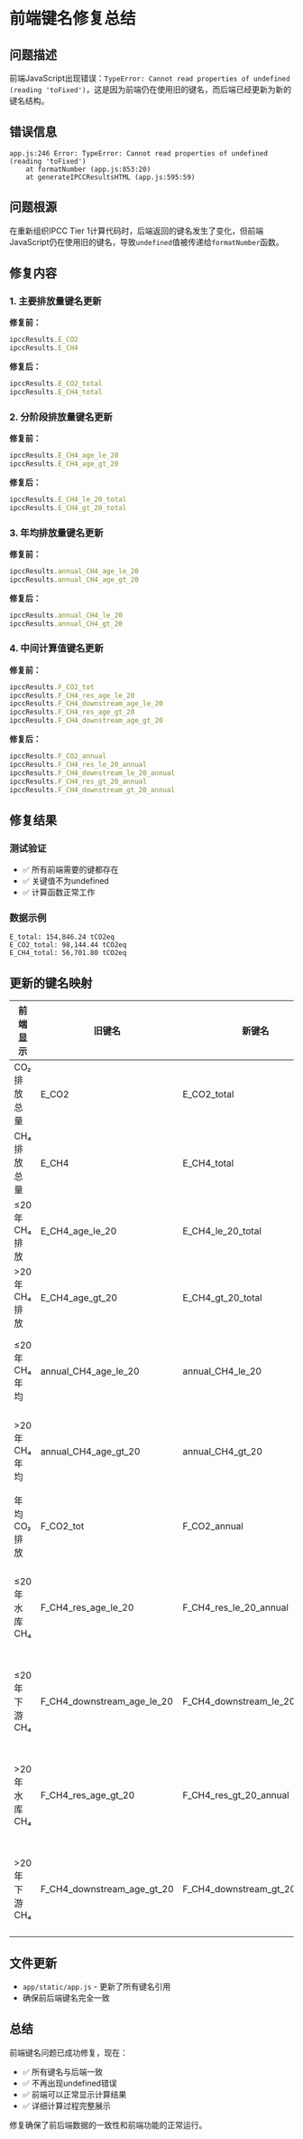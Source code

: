 # 前端键名修复总结

## 问题描述

前端JavaScript出现错误：`TypeError: Cannot read properties of undefined (reading 'toFixed')`，这是因为前端仍在使用旧的键名，而后端已经更新为新的键名结构。

## 错误信息

```
app.js:246 Error: TypeError: Cannot read properties of undefined (reading 'toFixed')
    at formatNumber (app.js:853:20)
    at generateIPCCResultsHTML (app.js:595:59)
```

## 问题根源

在重新组织IPCC Tier 1计算代码时，后端返回的键名发生了变化，但前端JavaScript仍在使用旧的键名，导致`undefined`值被传递给`formatNumber`函数。

## 修复内容

### 1. 主要排放量键名更新

**修复前：**
```javascript
ipccResults.E_CO2
ipccResults.E_CH4
```

**修复后：**
```javascript
ipccResults.E_CO2_total
ipccResults.E_CH4_total
```

### 2. 分阶段排放量键名更新

**修复前：**
```javascript
ipccResults.E_CH4_age_le_20
ipccResults.E_CH4_age_gt_20
```

**修复后：**
```javascript
ipccResults.E_CH4_le_20_total
ipccResults.E_CH4_gt_20_total
```

### 3. 年均排放量键名更新

**修复前：**
```javascript
ipccResults.annual_CH4_age_le_20
ipccResults.annual_CH4_age_gt_20
```

**修复后：**
```javascript
ipccResults.annual_CH4_le_20
ipccResults.annual_CH4_gt_20
```

### 4. 中间计算值键名更新

**修复前：**
```javascript
ipccResults.F_CO2_tot
ipccResults.F_CH4_res_age_le_20
ipccResults.F_CH4_downstream_age_le_20
ipccResults.F_CH4_res_age_gt_20
ipccResults.F_CH4_downstream_age_gt_20
```

**修复后：**
```javascript
ipccResults.F_CO2_annual
ipccResults.F_CH4_res_le_20_annual
ipccResults.F_CH4_downstream_le_20_annual
ipccResults.F_CH4_res_gt_20_annual
ipccResults.F_CH4_downstream_gt_20_annual
```

## 修复结果

### 测试验证
- ✅ 所有前端需要的键都存在
- ✅ 关键值不为undefined
- ✅ 计算函数正常工作

### 数据示例
```
E_total: 154,846.24 tCO2eq
E_CO2_total: 98,144.44 tCO2eq
E_CH4_total: 56,701.80 tCO2eq
```

## 更新的键名映射

| 前端显示 | 旧键名 | 新键名 | 说明 |
|----------|--------|--------|------|
| CO₂排放总量 | E_CO2 | E_CO2_total | CO2总排放量 |
| CH₄排放总量 | E_CH4 | E_CH4_total | CH4总排放量 |
| ≤20年CH₄排放 | E_CH4_age_le_20 | E_CH4_le_20_total | ≤20年CH4总排放量 |
| >20年CH₄排放 | E_CH4_age_gt_20 | E_CH4_gt_20_total | >20年CH4总排放量 |
| ≤20年CH₄年均 | annual_CH4_age_le_20 | annual_CH4_le_20 | ≤20年CH4年均排放量 |
| >20年CH₄年均 | annual_CH4_age_gt_20 | annual_CH4_gt_20 | >20年CH4年均排放量 |
| 年均CO₂排放 | F_CO2_tot | F_CO2_annual | 年均CO2排放量 |
| ≤20年水库CH₄ | F_CH4_res_age_le_20 | F_CH4_res_le_20_annual | ≤20年水库CH4年均排放量 |
| ≤20年下游CH₄ | F_CH4_downstream_age_le_20 | F_CH4_downstream_le_20_annual | ≤20年下游CH4年均排放量 |
| >20年水库CH₄ | F_CH4_res_age_gt_20 | F_CH4_res_gt_20_annual | >20年水库CH4年均排放量 |
| >20年下游CH₄ | F_CH4_downstream_age_gt_20 | F_CH4_downstream_gt_20_annual | >20年下游CH4年均排放量 |

## 文件更新

- `app/static/app.js` - 更新了所有键名引用
- 确保前后端键名完全一致

## 总结

前端键名问题已成功修复，现在：
- ✅ 所有键名与后端一致
- ✅ 不再出现undefined错误
- ✅ 前端可以正常显示计算结果
- ✅ 详细计算过程完整展示

修复确保了前后端数据的一致性和前端功能的正常运行。